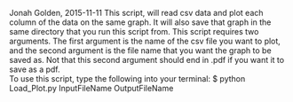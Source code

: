 Jonah Golden, 2015-11-11
This script, will read csv data and plot each column of the data on 
the same graph.  It will also save that graph in the same directory that you run this 
script from.  This script requires two arguments.  The first argument is the name of the 
csv file you want to plot, and the second argument is the file name that you want the 
graph to be saved as.  Not that this second argument should end in .pdf if you want it to
save as a pdf.  
To use this script, type the following into your terminal:
$ python Load_Plot.py InputFileName OutputFileName
